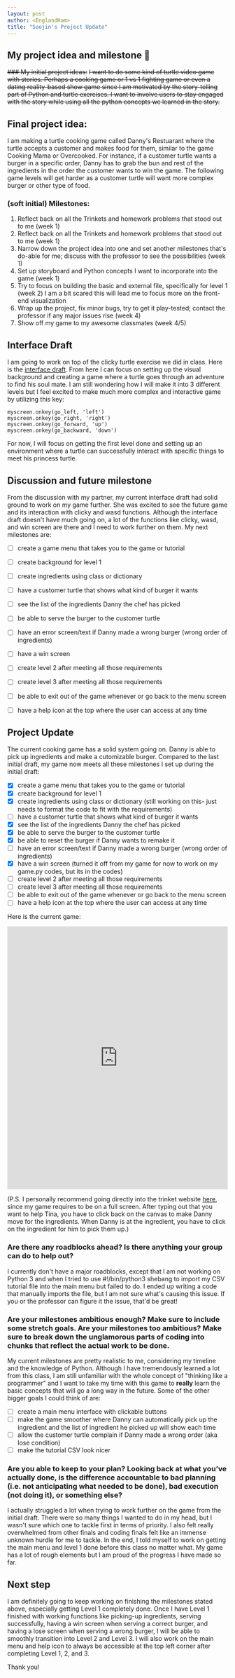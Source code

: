 ```yaml
---
layout: post
author: <EnglandHam>
title: "Soojin's Project Update"
---
```

  
## My project idea and milestone :thought_balloon:
~~### My initial project ideas:~~ 
~~I want to do some kind of turtle video game with stories. Perhaps a cooking game or 1 vs 1 fighting game or even a dating reality-based show game since I am motivated by the story-telling part of Python and turtle exercises. I want to involve users to stay engaged with the story while using all the python concepts we learned in the story.~~ 
  
## Final project idea: 
I am making a turtle cooking game called Danny's Restuarant where the turtle accepts a customer and makes food for them, similar to the game Cooking Mama or Overcooked. For instance, if a customer turtle wants a burger in a specific order, Danny has to grab the bun and rest of the ingredients in the order the customer wants to win the game. The following game levels will get harder as a customer turtle will want more complex burger or other type of food. 


### (soft initial) Milestones:
1. Reflect back on all the Trinkets and homework problems that stood out to me (week 1)
1. Reflect back on all the Trinkets and homework problems that stood out to me (week 1) 
2. Narrow down the project idea into one and set another milestones that's do-able for me; discuss with the professor to see the possibilities (week 1)
3. Set up storyboard and Python concepts I want to incorporate into the game (week 1)
4. Try to focus on building the basic and external file, specifically for level 1 (week 2) I am a bit scared this will lead me to focus more on the front-end visualization
7. Wrap up the project, fix minor bugs, try to get it play-tested; contact the professor if any major issues rise (week 4)
8. Show off my game to my awesome classmates (week 4/5)

## Interface Draft
I am going to work on top of the clicky turtle exercise we did in class. Here is the [interface draft](https://trinket.io/python/1be9239cce). From here I can focus on setting up the visual background and creating a game where a turtle goes through an adventure to find his soul mate. I am still wondering how I will make it into 3 different levels but I feel excited to make much more complex and interactive game by utilizing this key:
```
myscreen.onkey(go_left, 'left')
myscreen.onkey(go_right, 'right')
myscreen.onkey(go_forward, 'up')
myscreen.onkey(go_backward, 'down')
```
For now, I will focus on getting the first level done and setting up an environment where a turtle can successfully interact with specific things to meet his princess turtle. 
  
## Discussion and future milestone 
From the discussion with my partner, my current interface draft had solid ground to work on my game further. She was excited to see the future game and its interaction with clicky and wasd functions. Although the interface draft doesn't have much going on, a lot of the functions like clicky, wasd, and win screen are there and I need to work further on them. My next milestones are:  
  
- [ ] create a game menu that takes you to the game or tutorial 
- [ ] create background for level 1 
- [ ] create ingredients using class or dictionary 
- [ ] have a customer turtle that shows what kind of burger it wants
- [ ] see the list of the ingredients Danny the chef has picked 
- [ ] be able to serve the burger to the customer turtle 
- [ ] have an error screen/text if Danny made a wrong burger (wrong order of ingredients)
- [ ] have a win screen 
- [ ] create level 2 after meeting all those requirements
- [ ] create level 3 after meeting all those requirements 
- [ ] be able to exit out of the game whenever or go back to the menu screen 
- [ ] have a help icon at the top where the user can access at any time 
  
  
## Project Update  
The current cooking game has a solid system going on. Danny is able to pick up ingredients and make a cutomizable burger. Compared to the last initial draft, my game now meets all these milestones I set up during the initial draft: 

- [x] create a game menu that takes you to the game or tutorial 
- [x] create background for level 1 
- [x] create ingredients using class or dictionary (still working on this- just needs to format the code to fit with the requirements)
- [ ] have a customer turtle that shows what kind of burger it wants
- [x] see the list of the ingredients Danny the chef has picked 
- [x] be able to serve the burger to the customer turtle 
- [x] be able to reset the burger if Danny wants to remake it  
- [ ] have an error screen/text if Danny made a wrong burger (wrong order of ingredients)
- [x] have a win screen (turned it off from my game for now to work on my game.py codes, but its in the codes)
- [ ] create level 2 after meeting all those requirements
- [ ] create level 3 after meeting all those requirements 
- [ ] be able to exit out of the game whenever or go back to the menu screen 
- [ ] have a help icon at the top where the user can access at any time 
  
Here is the current game: 
<iframe src="https://trinket.io/embed/python/9d286ceaf3" width="100%" height="600" frameborder="0" marginwidth="0" marginheight="0" allowfullscreen></iframe>
  
(P.S. I personally recommend going directly into the trinket website [here](https://trinket.io/python/9d286ceaf3), since my game requires to be on a full screen. After typing out that you want to help Tina, you have to click back on the canvas to make Danny move for the ingredients. When Danny is at the ingredient, you have to click on the ingredient for him to pick them up.)
  
### Are there any roadblocks ahead? Is there anything your group can do to help out?
I currently don't have a major roadblocks, except that I am not working on Python 3 and when I tried to use #!/bin/python3 shebang to import my CSV tutorial file into the main menu but failed to do. I ended up writing a code that manually imports the file, but I am not sure what's causing this issue. If you or the professor can figure it the issue, that'd be great! 
  
### Are your milestones ambitious enough? Make sure to include some stretch goals. Are your milestones too ambitious? Make sure to break down the unglamorous parts of coding into chunks that reflect the actual work to be done.
My current milestones are pretty realistic to me, considering my timeline and the knowledge of Python. Although I have tremendously learned a lot from this class, I am still unfamiliar with the whole concept of "thinking like a programmer" and I want to take my time with this game to **really** learn the basic concepts that will go a long way in the future. Some of the other bigger goals I could think of are: 
- [ ] create a main menu interface with clickable buttons 
- [ ] make the game smoother where Danny can automatically pick up the ingredient and the list of ingredient he picked up will show each time 
- [ ] allow the customer turtle complain if Danny made a wrong order (aka lose condition)
- [ ] make the tutorial CSV look nicer 
  
### Are you able to keep to your plan? Looking back at what you’ve actually done, is the difference accountable to bad planning (i.e. not anticipating what needed to be done), bad execution (not doing it), or something else?
I actually struggled a lot when trying to work further on the game from the initial draft. There were so many things I wanted to do in my head, but I wasn't sure which one to tackle first in terms of priority. I also felt really overwhelmed from other finals and coding finals felt like an immense unknown hurdle for me to tackle. In the end, I told myself to work on getting the main menu and level 1 done before this class no matter what. My game has a lot of rough elements but I am proud of the progress I have made so far. 
  
## Next step
I am definitely going to keep working on finishing the milestones stated above, especially getting Level 1 completely done. Once I have Level 1 finished with working functions like picking-up ingredients, serving successfully, having a win screen when serving a correct burger, and  having a lose screen when serving a wrong burger, I will be able to smoothly transition into Level 2 and Level 3. I will also work on the main menu and help icon to always be accessible at the top left corner after completing Level 1, 2, and 3. 
  
Thank you! 
 
